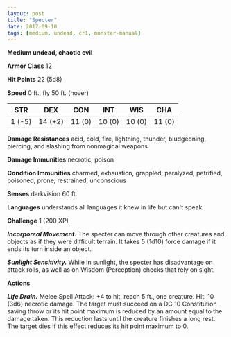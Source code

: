 ```yaml
---
layout: post
title: "Specter"
date: 2017-09-10
tags: [medium, undead, cr1, monster-manual]
---
```


**Medium undead, chaotic evil**

**Armor Class** 12

**Hit Points** 22 (5d8)

**Speed** 0 ft., fly 50 ft. (hover)

|   STR   |   DEX   |   CON   |   INT   |   WIS   |   CHA   |
|:-----:|:-----:|:-----:|:-----:|:-----:|:-----:|
| 1 (-5) | 14 (+2) | 11 (0) | 10 (0) | 10 (0) | 11 (0) |

**Damage Resistances** acid, cold, fire, lightning, thunder, bludgeoning, piercing, and slashing from nonmagical weapons

**Damage Immunities** necrotic, poison

**Condition Immunities** charmed, exhaustion, grappled, paralyzed, petrified, poisoned, prone, restrained, unconscious

**Senses** darkvision 60 ft.

**Languages** understands all languages it knew in life but can't speak

**Challenge** 1 (200 XP)

***Incorporeal Movement.*** The specter can move through other creatures and objects as if they were difficult terrain. It takes 5 (1d10) force damage if it ends its turn inside an object.

***Sunlight Sensitivity.*** While in sunlight, the specter has disadvantage on attack rolls, as well as on Wisdom (Perception) checks that rely on sight.

**Actions**

***Life Drain.*** Melee Spell Attack: +4 to hit, reach 5 ft., one creature. Hit: 10 (3d6) necrotic damage. The target must succeed on a DC 10 Constitution saving throw or its hit point maximum is reduced by an amount equal to the damage taken. This reduction lasts until the creature finishes a long rest. The target dies if this effect reduces its hit point maximum to 0.

